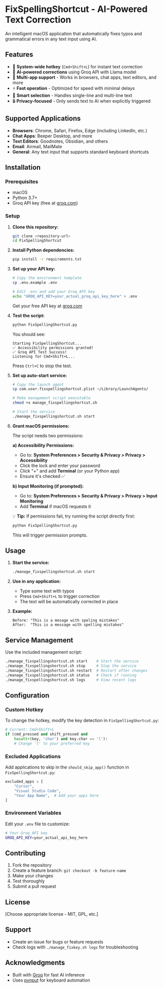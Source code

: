 # FixSpellingShortcut - AI-Powered Text Correction

An intelligent macOS application that automatically fixes typos and grammatical errors in any text input using AI.

## Features

- 🚀 **System-wide hotkey** (`Cmd+Shift+L`) for instant text correction
- 🤖 **AI-powered corrections** using Groq API with Llama model
- 📱 **Multi-app support** - Works in browsers, chat apps, text editors, and more
- ⚡ **Fast operation** - Optimized for speed with minimal delays
- 🎯 **Smart selection** - Handles single-line and multi-line text
- 🔒 **Privacy-focused** - Only sends text to AI when explicitly triggered

## Supported Applications

- **Browsers**: Chrome, Safari, Firefox, Edge (including LinkedIn, etc.)
- **Chat Apps**: Beeper Desktop, and more
- **Text Editors**: Goodnotes, Obsidian, and others
- **Email**: Airmail, MailMate
- **General**: Any text input that supports standard keyboard shortcuts

## Installation

### Prerequisites

- macOS
- Python 3.7+
- Groq API key (free at [groq.com](https://groq.com))

### Setup

1. **Clone this repository:**
   ```bash
   git clone <repository-url>
   cd FixSpellingShortcut
   ```

2. **Install Python dependencies:**
   ```bash
   pip install -r requirements.txt
   ```

3. **Set up your API key:**
   ```bash
   # Copy the environment template
   cp .env.example .env
   
   # Edit .env and add your Groq API key
   echo "GROQ_API_KEY=your_actual_groq_api_key_here" > .env
   ```
   
   Get your free API key at [groq.com](https://groq.com)

4. **Test the script:**
   ```bash
   python FixSpellingShortcut.py
   ```
   You should see:
   ```
   Starting FixSpellingShortcut...
   ✅ Accessibility permissions granted!
   ✅ Groq API Test Success!
   Listening for Cmd+Shift+L...
   ```
   Press `Ctrl+C` to stop the test.

5. **Set up auto-start service:**
   ```bash
   # Copy the launch agent
   cp com.user.fixspellingshortcut.plist ~/Library/LaunchAgents/
   
   # Make management script executable
   chmod +x manage_fixspellingshortcut.sh
   
   # Start the service
   ./manage_fixspellingshortcut.sh start
   ```

6. **Grant macOS permissions:**
   
   The script needs two permissions:
   
   **a) Accessibility Permissions:**
   - Go to: **System Preferences > Security & Privacy > Privacy > Accessibility**
   - Click the lock and enter your password
   - Click "+" and add **Terminal** (or your Python app)
   - Ensure it's checked ✅
   
   **b) Input Monitoring (if prompted):**
   - Go to: **System Preferences > Security & Privacy > Privacy > Input Monitoring**
   - Add **Terminal** if macOS requests it
   
   💡 **Tip:** If permissions fail, try running the script directly first:
   ```bash
   python FixSpellingShortcut.py
   ```
   This will trigger permission prompts.

## Usage

1. **Start the service:**
   ```bash
   ./manage_fixspellingshortcut.sh start
   ```

2. **Use in any application:**
   - Type some text with typos
   - Press `Cmd+Shift+L` to trigger correction
   - The text will be automatically corrected in place

3. **Example:**
   ```
   Before: "This is a mesage with speling mistakes"
   After:  "This is a message with spelling mistakes"
   ```

## Service Management

Use the included management script:

```bash
./manage_fixspellingshortcut.sh start    # Start the service
./manage_fixspellingshortcut.sh stop     # Stop the service
./manage_fixspellingshortcut.sh restart  # Restart after changes
./manage_fixspellingshortcut.sh status   # Check if running
./manage_fixspellingshortcut.sh logs     # View recent logs
```

## Configuration

### Custom Hotkey

To change the hotkey, modify the key detection in `FixSpellingShortcut.py`:

```python
# Current: Cmd+Shift+L
if (cmd_pressed and shift_pressed and 
    hasattr(key, 'char') and key.char == 'l'):
    # Change 'l' to your preferred key
```

### Excluded Applications

Add applications to skip in the `should_skip_app()` function in `FixSpellingShortcut.py`:

```python
excluded_apps = [
    "Cursor",
    "Visual Studio Code",
    "Your App Name",  # Add your apps here
]
```

### Environment Variables

Edit your `.env` file to customize:

```bash
# Your Groq API key
GROQ_API_KEY=your_actual_api_key_here
```

## Contributing

1. Fork the repository
2. Create a feature branch: `git checkout -b feature-name`
3. Make your changes
4. Test thoroughly
5. Submit a pull request

## License

[Choose appropriate license - MIT, GPL, etc.]

## Support

- Create an issue for bugs or feature requests
- Check logs with `./manage_fixkey.sh logs` for troubleshooting

## Acknowledgments

- Built with [Groq](https://groq.com) for fast AI inference
- Uses [pynput](https://github.com/moses-palmer/pynput) for keyboard automation
